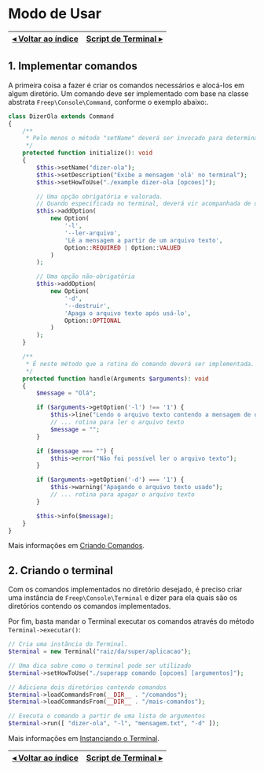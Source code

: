 # Modo de Usar

[◂ Voltar ao índice](indice.md) | [Script de Terminal ▸](02-script-de-terminal.md)
-- | --

## 1. Implementar comandos

A primeira coisa a fazer é criar os comandos necessários e alocá-los em algum diretório. Um comando deve ser implementado com base na classe abstrata `Freep\Console\Command`, conforme o exemplo abaixo:.

```php
class DizerOla extends Command
{
    /**
     * Pelo menos o método "setName" deverá ser invocado para determinar a palavra 
     */
    protected function initialize(): void
    {
        $this->setName("dizer-ola");
        $this->setDescription("Exibe a mensagem 'olá' no terminal");
        $this->setHowToUse("./example dizer-ola [opcoes]");

        // Uma opção obrigatória e valorada.
        // Quando especificada no terminal, deverá vir acompanhada de um valor
        $this->addOption(
            new Option(
                '-l',
                '--ler-arquivo',
                'Lê a mensagem a partir de um arquivo texto',
                Option::REQUIRED | Option::VALUED
            )
        );

        // Uma opção não-obrigatória
        $this->addOption(
            new Option(
                '-d',
                '--destruir',
                'Apaga o arquivo texto após usá-lo',
                Option::OPTIONAL
            )
        );
    }

    /**
     * É neste método que a rotina do comando deverá ser implementada.
     */ 
    protected function handle(Arguments $arguments): void
    {
        $message = "Olá";

        if ($arguments->getOption('-l') !== '1') {
            $this->line("Lendo o arquivo texto contendo a mensagem de olá");
            // ... rotina para ler o arquivo texto
            $message = "";
        }

        if ($message === "") {
            $this->error("Não foi possível ler o arquivo texto");
        }

        if ($arguments->getOption('-d') === '1') {
            $this->warning("Apagando o arquivo texto usado");
            // ... rotina para apagar o arquivo texto
        }

        $this->info($message);
    }
}
```

Mais informações em [Criando Comandos](04-criando-comandos.md).

## 2. Criando o terminal

Com os comandos implementados no diretório desejado, é preciso criar uma instância de `Freep\Console\Terminal` e dizer para ela quais são os diretórios contendo os comandos implementados.

Por fim, basta mandar o Terminal executar os comandos através do método `Terminal->executar()`:

```php
// Cria uma instância do Terminal. 
$terminal = new Terminal("raiz/da/super/aplicacao");

// Uma dica sobre como o terminal pode ser utilizado
$terminal->setHowToUse("./superapp comando [opcoes] [argumentos]");

// Adiciona dois diretórios contendo comandos
$terminal->loadCommandsFrom(__DIR__ . "/comandos");
$terminal->loadCommandsFrom(__DIR__ . "/mais-comandos");

// Executa o comando a partir de uma lista de argumentos
$terminal->run([ "dizer-ola", "-l", "mensagem.txt", "-d" ]);

```

Mais informações em [Instanciando o Terminal](03-instanciando-o-terminal.md).

[◂ Voltar ao índice](indice.md) | [Script de Terminal ▸](02-script-de-terminal.md)
-- | --